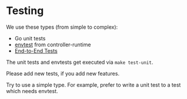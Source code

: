 # Testing

We use these types (from simple to complex):

* Go unit tests
* [envtest](https://github.com/kubernetes-sigs/controller-runtime/tree/main/pkg/envtest) from controller-runtime
* [End-to-End Tests](e2e.md)

The unit tests and envtests get executed via `make test-unit`.

Please add new tests, if you add new features. 

Try to use a simple type. For example, prefer to write a unit test to a test which needs envtest.